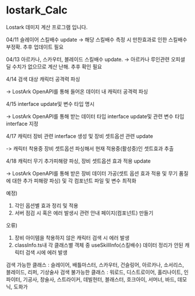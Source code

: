 # lostark_Calc 
Lostark 데미지 계산 프로그램 입니다.

04/11 슬레이어 스킬배수 update
-> 해당 스킬배수 측정 시 만찬효과로 인한 스킬배수 부정확. 추후 업데이트 필요

04/13 아르카나, 스카우터, 블레이드 스킬배수 update.
-> 아르카나 루인관련 오피셜 딜 수치가 없으므로 계산 난해. 추후 확인 필요


4/14 검색 대상 캐릭터 공격력 파싱

-> LostArk OpenAPI를 통해 들어온 데이터 내 캐릭터 공격력 파싱

4/15 interface update및 변수 타입 명시

-> LostArk OpenAPI를 통해 받는 데이터 타입 interface update및 관련 변수 타입 interface 지정

4/17 캐릭터 장비 관련 interface 생성 및 장비 셋트옵션 관련 update

-> 캐릭터 착용중 장비 셋트옵션 파싱해서 현재 적용중(활성중)인 셋트효과 추출

4/18 캐릭터 무기 추가피해량 파싱, 장비 셋트옵션 효과 적용 update

-> LostArk OpenAPI를 통해 받은 장비 데이터 가공(셋트 옵션 효과 적용 및 무기 품질에 대한 추가 피해량 파싱) 및 각 컴포넌트 파일 및 변수 최적화

예정) 
  1. 각인 옵션별 효과 정리 및 적용
  2. 서버 점검 시 혹은 에러 발생시 관련 안내 페이지(컴포넌트) 만들기

오류)

  1. 장비 아이템을 착용하지 않은 캐릭터 검색 시 에러 발생
  2. classInfo.ts내 각 클래스별 객체 중 useSkillInfo(스킬배수) 데이터 정리가 안된 캐릭터 검색 시에 에러 발생
  
  
  검색 가능한 클래스 : 슬레이어, 배틀마스터, 스카우터, 건슬링어, 아르카나, 소서리스, 블레이드, 리퍼, 기상술사
  검색 불가능한 클래스 : 워로드, 디스트로이어, 홀리나이트, 인파이터, 기공사, 창술사, 스트라이커, 데빌헌터, 블래스터, 호크아이, 서머너, 바드, 데모닉, 도화가
